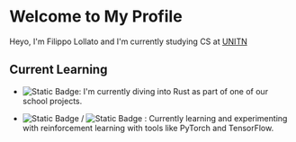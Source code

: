 # Welcome to My Profile
Heyo, I'm Filippo Lollato and I'm currently studying CS at [UNITN](https://www.unitn.it/)

## Current Learning

- ![Static Badge](https://img.shields.io/badge/Rust-black?style=plastic&logo=rust&logoColor=black&labelColor=gray&color=orange):
 I'm currently diving into Rust as part of one of our school projects.

- ![Static Badge](https://img.shields.io/badge/PyTorch-black?style=plastic&logo=pytorch&logoColor=red&labelColor=gray&color=blue)
/ ![Static Badge](https://img.shields.io/badge/Tensorflow-black?style=plastic&logo=tensorflow&logoColor=orange&labelColor=blue&color=gray)
: Currently learning and experimenting with reinforcement learning with tools like PyTorch and TensorFlow.

